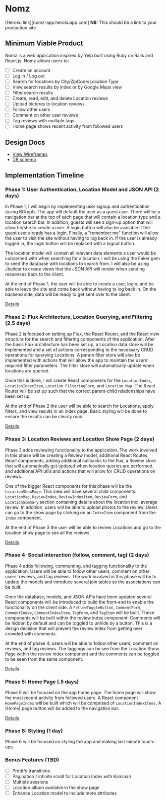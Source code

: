 # Nomz

[Heroku link][nomz-app.herokuapp.com] **NB:** This should be a link to your production site

[heroku]: http://www.herokuapp.com

## Minimum Viable Product

Nomz is a web application inspired by Yelp built using Ruby on Rails
and React.js. Nomz allows users to:

<!-- This is a Markdown checklist. Use it to keep track of your progress! -->

- [ ] Create an account
- [ ] Log in / Log out
- [ ] Search for locations by City/ZipCode/Location Type
- [ ] View search results by index or by Google Maps view
- [ ] Filter search results
- [ ] Create, read, edit, and delete Location reviews
- [ ] Upload pictures to location reviews
- [ ] Follow other users
- [ ] Comment on other user reviews
- [ ] Tag reviews with multiple tags
- [ ] Home page shows recent activity from followed users

## Design Docs
* [View Wireframes][view]
* [DB schema][schema]

[view]: ./docs/views.md
[schema]: ./docs/schema.md

## Implementation Timeline

### Phase 1: User Authentication, Location Model and JSON API (2 days)

In Phase 1, I will begin by implementing user signup and authentication (using BCrypt). The app will default the user as a guest user. There will be a navigation bar at the top of each page that will contain a location type and a location search bar. In addition, guests will see a sign-up option that will allow he/she to create a user. A login button will also be available if the guest user already has a login. Finally, a "remember me" function will allow the user to visit the site without having to log back in. If the user is already logged in, the login button will be replaced with a logout button.

The location model will contain all relevant data elements a user would be concerned with when searching for a location. I will be using the Faker gem to seed the database with locations to search from. I will also be using Jbuilder to create views that the JSON API will render when sending responses back to the client.

At the end of Phase 1, the user will be able to create a user, login, and be able to leave the site and come back without having to log back in.  On the backend side, data will be ready to get sent over to the client.

[Details][phase-one]

### Phase 2: Flux Architecture, Location Querying, and Filtering (2.5 days)

Phase 2 is focused on setting up Flux, the React Router, and the React view structure for the search and filtering components of the application. After the basic Flux architecture has been set up, a Location data store will be implemented and a set of actions corresponding to the necessary CRUD operations for querying Locations. A param filter store will also be implemented with actions that will allow the app to maintain the users' required filter parameters.  The filter store will automatically update when locations are queried.

Once this is done, I will create React components for the `LocationIndex`, `LocationIndexItem`, `Location FilteringForm`, and `Location Map`. The React Router will be set up such that the correct parent-child relationships have been set up.

At the end of Phase 2 the user will be able to search for Locations, apply filters, and view results in an index page. Basic styling will be done to ensure the results can be clearly read.

[Details][phase-two]

### Phase 3: Location Reviews and Location Show Page (2 days)

Phase 3 adds reviewing functionality to the application. The work involved in this phase will be creating a Review model, additional React Routes, React components, adding additional callbacks to the flux, a Review store that will automatically get updated when location queries are performed, and additional API utils and actions that will allow for CRUD operations on reviews.

One of the bigger React components for this phase will be the `LocationShowPage`. This view will have several child components: `LocationMap`, `ReviewIndex`, `ReviewIndexItem`, `ReviewForm`, and `LocationSummary` section containing details about the location incl. average review. In addition, users will be able to upload photos to the review.  Users can go to the show page by clicking on an `IndexItem` component from the `Index` component.

At the end of Phase 3 the user will be able to review Locations and go to the location show page to see all the reviews

[Details][phase-three]

### Phase 4: Social interaction (follow, comment, tag) (2 days)

Phase 4 adds following, commenting, and tagging functionality to the application.  Users will be able to follow other users, comment on other users' reviews, and tag reviews.  The work involved in this phase will be to update the models and introduce several join tables so the associations can be built.

Once the database, models, and JSON APIs have been updated several React components will be introduced to build the front-end to enable the functionality on the client side. A `FollowToggleButton`, `CommentForm`, `CommentIndex`, `CommentIndexItem`, `TagForm`, and `TagItem` will be built. These components will be built within the review index component. Comments will be hidden by default and can be toggled to unhide by a button. This is a design decision that will prevent the review index from getting over crowded with comments.

At the end of phase 4, users will be able to follow other users, comment on reviews, and tag reviews. The taggings can be see from the Location Show Page within the review index component and the comments can be toggled to be seen from the same component.

[Details][phase-four]

### Phase 5: Home Page (.5 days)

Phase 5 will be focused on the app home page.  The home page will show the most recent activity from followed users. A React component `HomePageIndex` will be built which will be comprised of `LocationIndexItems`. A [Home] page button will be added to the navigation bar.

[Details][phase-five]
### Phase 6: Styling (1 day)

Phase 6 will be focused on styling the app and making last minute touch-ups.

### Bonus Features (TBD)
- [ ] Prettify transitions
- [ ] Pagination / infinite scroll for Location Index with Kaminari
- [ ] Multiple sessions
- [ ] Location album available in the show page
- [ ] Enhance Location model to include more attributes

[phase-one]: ./docs/phases/phase1.md
[phase-two]: ./docs/phases/phase2.md
[phase-three]: ./docs/phases/phase3.md
[phase-four]: ./docs/phases/phase4.md
[phase-five]: ./docs/phases/phase5.md
